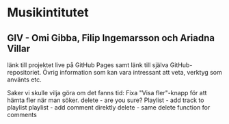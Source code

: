 # Musikintitutet

## GIV - Omi Gibba, Filip Ingemarsson och Ariadna Villar

länk till projektet live på GitHub Pages samt länk till själva GitHub-repositoriet.
Övrig information som kan vara intressant att veta, verktyg som använts etc.


Saker vi skulle vilja göra om det fanns tid:
Fixa "Visa fler"-knapp för att hämta fler när man söker.
delete - are you sure?
Playlist - add track to playlist
playlist - add comment direktly
delete - same delete function for comments